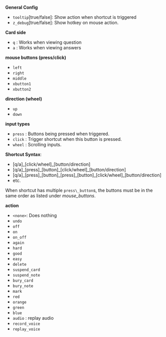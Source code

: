 **General Config**

- `tooltip`[true/false]: Show action when shortcut is triggered
- `z_debug`[true/false]: Show hotkey on mouse action.

**Card side**

- `q` : Works when viewing question
- `a` : Works when viewing answers

**mouse buttons (press/click)**

- `left`
- `right`
- `middle`
- `xbutton1`
- `xbutton2`

**direction (wheel)**

- `up`
- `down`

**input types**

- `press` : Buttons being pressed when triggered.
- `click` : Trigger shortcut when this button is pressed.
- `wheel` : Scrolling inputs.

**Shortcut Syntax**:

- \[q/a\]\_\[click/wheel\]\_\[button/direction\]
- \[q/a\]\_\[press\]\_\[button\]\_\[click/wheel\]\_\[button/direction\]
- \[q/a\]_\[press\]\_\[button\]\_\[press\]\_\[button\]\_\[click/wheel\]\_\[button/direction\]
- etc.

When shortcut has multiple `press\_button`s, the buttons must be in the same order as listed under *mouse_buttons*.


**action**

- `<none>`: Does nothing
- `undo` 
- `off`
- `on`
- `on_off`
- `again`
- `hard`
- `good`
- `easy`
- `delete`
- `suspend_card`
- `suspend_note`
- `bury_card`
- `bury_note`
- `mark`
- `red`
- `orange`
- `green`
- `blue`
- `audio` : replay audio
- `record_voice`
- `replay_voice`
